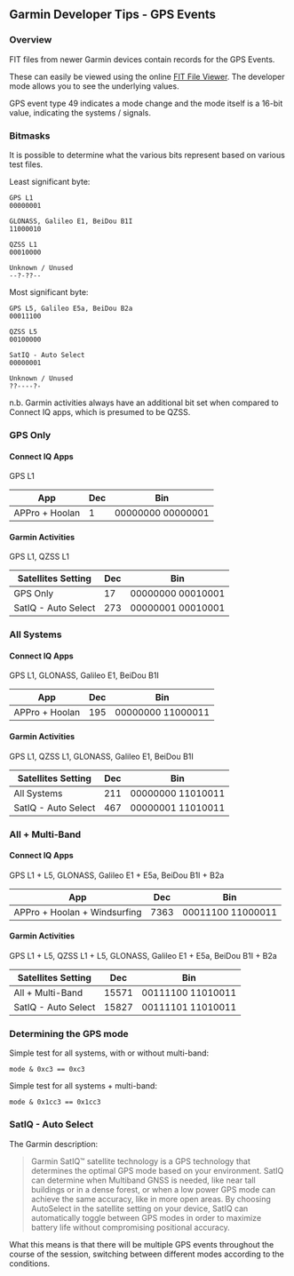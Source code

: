 ## Garmin Developer Tips - GPS Events

### Overview

FIT files from newer Garmin devices contain records for the GPS Events.

These can easily be viewed using the online [FIT File Viewer](https://www.fitfileviewer.com/). The developer mode allows you to see the underlying values.

GPS event type 49 indicates a mode change and the mode itself is a 16-bit value, indicating the systems / signals.



### Bitmasks

It is possible to determine what the various bits represent based on various test files.

Least significant byte:

```
GPS L1
00000001

GLONASS, Galileo E1, BeiDou B1I
11000010

QZSS L1
00010000

Unknown / Unused
--?-??--
```

Most significant byte:

```
GPS L5, Galileo E5a, BeiDou B2a
00011100

QZSS L5
00100000

SatIQ - Auto Select
00000001

Unknown / Unused
??----?-
```

n.b. Garmin activities always have an additional bit set when compared to Connect IQ apps, which is presumed to be QZSS.



### GPS Only

#### Connect IQ Apps

GPS L1

| App            | Dec  | Bin               |
| -------------- | ---- | ----------------- |
| APPro + Hoolan | 1    | 00000000 00000001 |

#### Garmin Activities

GPS L1, QZSS L1

| Satellites Setting  | Dec  | Bin               |
| ------------------- | ---- | ----------------- |
| GPS Only            | 17   | 00000000 00010001 |
| SatIQ - Auto Select | 273  | 00000001 00010001 |



### All Systems

#### Connect IQ Apps

GPS L1, GLONASS, Galileo E1, BeiDou B1I

| App            | Dec  | Bin               |
| -------------- | ---- | ----------------- |
| APPro + Hoolan | 195  | 00000000 11000011 |

#### Garmin Activities

GPS L1, QZSS L1, GLONASS, Galileo E1, BeiDou B1I

| Satellites Setting  | Dec  | Bin               |
| ------------------- | ---- | ----------------- |
| All Systems         | 211  | 00000000 11010011 |
| SatIQ - Auto Select | 467  | 00000001 11010011 |



### All + Multi-Band

#### Connect IQ Apps

GPS L1 + L5, GLONASS, Galileo E1 + E5a, BeiDou B1I + B2a

| App                          | Dec  | Bin               |
| ---------------------------- | ---- | ----------------- |
| APPro + Hoolan + Windsurfing | 7363 | 00011100 11000011 |

#### Garmin Activities

GPS L1 + L5, QZSS L1 + L5, GLONASS, Galileo E1 + E5a, BeiDou B1I + B2a

| Satellites Setting  | Dec   | Bin               |
| ------------------- | ----- | ----------------- |
| All + Multi-Band    | 15571 | 00111100 11010011 |
| SatIQ - Auto Select | 15827 | 00111101 11010011 |



### Determining the GPS mode

Simple test for all systems, with or without multi-band:

```
mode & 0xc3 == 0xc3
```

Simple test for all systems + multi-band:

```
mode & 0x1cc3 == 0x1cc3
```



### SatIQ - Auto Select

The Garmin description:

> Garmin SatIQ™ satellite technology is a GPS technology that determines the optimal GPS mode based on your environment. SatIQ can determine when Multiband GNSS is needed, like near tall buildings or in a dense forest, or when a low power GPS mode can achieve the same accuracy, like in more open areas. By choosing AutoSelect in the satellite setting on your device, SatIQ can automatically toggle between GPS modes in order to maximize battery life without compromising positional accuracy.

What this means is that there will be multiple GPS events throughout the course of the session, switching between different modes according to the conditions.
